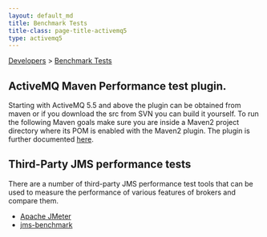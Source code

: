```yaml
---
layout: default_md
title: Benchmark Tests 
title-class: page-title-activemq5
type: activemq5
---
```


[Developers](developers) > [Benchmark Tests](benchmark-tests)


ActiveMQ Maven Performance test plugin.
---------------------------------------

Starting with ActiveMQ 5.5 and above the plugin can be obtained from maven or if you download the src from SVN you can build it yourself. To run the following Maven goals make sure you are inside a Maven2 project directory where its POM is enabled with the Maven2 plugin. The plugin is further documented [here](activemq-performance-module-users-manual).

Third-Party JMS performance tests
---------------------------------

There are a number of third-party JMS performance test tools that can be used to measure the performance of various features of brokers and compare them.

*   [Apache JMeter](http://jmeter.apache.org/)
*   [jms-benchmark](https://github.com/chirino/jms-benchmark)

